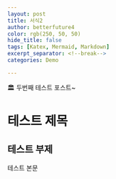 ```yaml
---
layout: post
title: 서식2
author: betterfuture4
color: rgb(250, 50, 50)
hide_title: false
tags: [Katex, Mermaid, Markdown]
excerpt_separator: <!--break-->
categories: Demo

---
```


🏛 두번째 테스트 포스트~
<!--break-->

# 테스트 제목

## 테스트 부제

테스트 본문